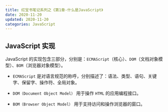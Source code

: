 ```yaml
---
title: 红宝书笔记系列之《第1章-什么是JavaScript》
date: 2020-11-20
updated: 2020-11-20
categories: JavaScript
---
```


## JavaScript 实现

JavaScript 的实现包含三部分，分别是：`ECMAScript`（核心）、`DOM`（文档对象模型）、`BOM`（浏览器对象模型）。

- `ECMAScript` 是对语言规范的称呼，分别描述了：语法、类型、语句、关键字、保留字、操作符、全局对象。

- `DOM（Document Object Model）` 用于操作 `HTML` 的应用编程接口。

- `BOM（Browser Object Model）` 用于支持访问和操作浏览器的窗口。
